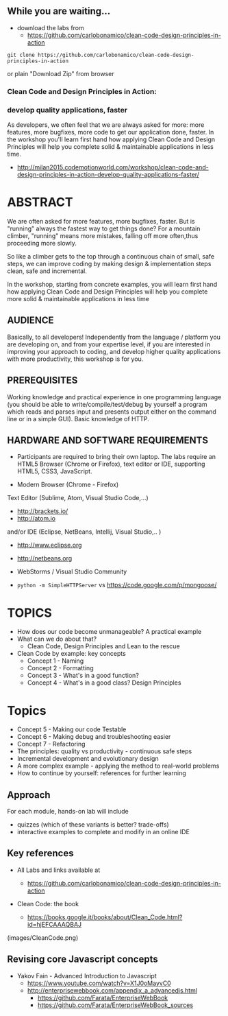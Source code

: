 ## While you are waiting...

* download the labs from
  * https://github.com/carlobonamico/clean-code-design-principles-in-action

```
git clone https://github.com/carlobonamico/clean-code-design-principles-in-action
```

or plain "Download Zip" from browser



### Clean Code and Design Principles in Action: 
### develop quality applications, faster
As developers, we often feel that we are always asked for more: more
features, more bugfixes, more code to get our application done,
faster. In the workshop you'll learn first hand how applying Clean
Code and Design Principles will help you complete solid & maintainable
applications in less time.

* http://milan2015.codemotionworld.com/workshop/clean-code-and-design-principles-in-action-develop-quality-applications-faster/



# ABSTRACT
We are often asked for more features, more bugfixes, faster. But is
"running" always the fastest way to get things done?
For a mountain climber, "running" means more mistakes, falling off
more often,thus proceeding more slowly.

So like a climber gets to the top through a continuous chain of small,
safe steps, we can improve coding by making design & implementation
steps clean, safe and incremental.

In the workshop, starting from concrete examples, you will learn first
hand how applying Clean Code and Design Principles will help you
complete more solid & maintainable applications in less time



## AUDIENCE
Basically, to all developers! Independently from the language /
platform you are developing on, and from your expertise level, if you
are interested in improving your approach to coding, and develop
higher quality applications with more productivity, this workshop is
for you.



## PREREQUISITES
Working knowledge and practical experience in one programming language
(you should be able to write/compile/test/debug by yourself a program
which reads and parses input and presents output either on the command
line or in a simple GUI).
Basic knowledge of HTTP.



## HARDWARE AND SOFTWARE REQUIREMENTS
* Participants are required to bring their own laptop. The labs require an HTML5 Browser (Chrome or Firefox), text editor or IDE, supporting HTML5, CSS3, JavaScript.

* Modern Browser (Chrome - Firefox)

Text Editor (Sublime, Atom, Visual Studio Code,...) 
* http://brackets.io/
* http://atom.io

and/or IDE (Eclipse,  NetBeans, Intellij, Visual Studio,.. )
* http://www.eclipse.org
* http://netbeans.org
* WebStorms / Visual Studio Community

* ``python -m SimpleHTTPServer`` vs https://code.google.com/p/mongoose/



# TOPICS
* How does our code become unmanageable? A practical example
* What can we do about that? 
  * Clean Code, Design Principles and Lean to the rescue
* Clean Code by example: key concepts
  * Concept 1 - Naming
  * Concept 2 - Formatting
  * Concept 3 - What's in a good function?
  * Concept 4 - What's in a good class? Design Principles



# Topics
  * Concept 5 - Making our code Testable
  * Concept 6 - Making debug and troubleshooting easier
  * Concept 7 - Refactoring
* The principles: quality vs productivity - continuous safe steps
* Incremental development and evolutionary design
* A more complex example - applying the method to real-world problems
* How to continue by yourself: references for further learning



## Approach
For each module, hands-on lab will include
- quizzes (which of these variants is better? trade-offs)
- interactive examples to complete and modify in an online IDE



## Key references
* All Labs and links available at
  * https://github.com/carlobonamico/clean-code-design-principles-in-action
  
* Clean Code: the book
  * https://books.google.it/books/about/Clean_Code.html?id=hjEFCAAAQBAJ
  
(images/CleanCode.png)



## Revising core Javascript concepts
* Yakov Fain - Advanced Introduction to Javascript
  * https://www.youtube.com/watch?v=X1J0oMayvC0
  * http://enterprisewebbook.com/appendix_a_advancedjs.html
    * https://github.com/Farata/EnterpriseWebBook
    * https://github.com/Farata/EnterpriseWebBook_sources
